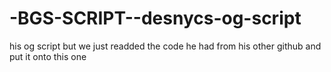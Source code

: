 # -BGS-SCRIPT--desnycs-og-script
his og script but we just readded the code he had from his other github and put it onto this one 
